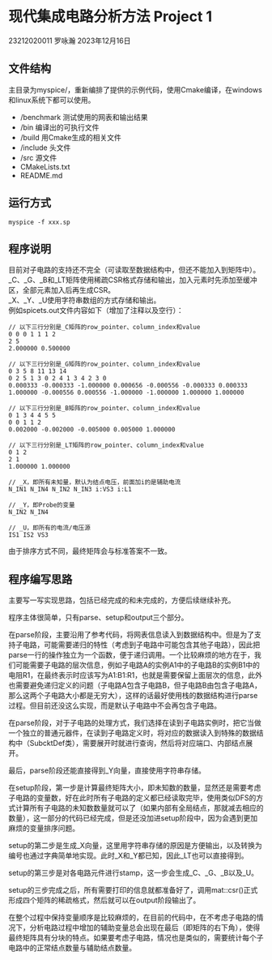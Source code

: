 # 现代集成电路分析方法 Project 1

23212020011 罗咏瀚 2023年12月16日

## 文件结构

主目录为myspice/，重新编排了提供的示例代码，使用Cmake编译，在windows和linux系统下都可以使用。  

* /benchmark 测试使用的网表和输出结果
* /bin 编译出的可执行文件
* /build 用Cmake生成的相关文件
* /include 头文件
* /src 源文件
* CMakeLists.txt
* README.md

## 运行方式

```text
myspice -f xxx.sp
```

## 程序说明

目前对子电路的支持还不完全（可读取至数据结构中，但还不能加入到矩阵中）。  
_C、_G、_B和_LT矩阵使用稀疏CSR格式存储和输出，加入元素时先添加至缓冲区，全部元素加入后再生成CSR。  
_X、_Y、_U使用字符串数组的方式存储和输出。  
例如spicets.out文件内容如下（增加了注释以及空行）：  

```text
// 以下三行分别是_C矩阵的row_pointer、column_index和value
0 0 0 1 1 1 2 
2 5 
2.000000 0.500000 

// 以下三行分别是_G矩阵的row_pointer、column_index和value
0 3 5 8 11 13 14 
0 2 5 1 3 0 2 4 1 3 4 2 3 0 
0.000333 -0.000333 -1.000000 0.000656 -0.000556 -0.000333 0.000333 1.000000 -0.000556 0.000556 -1.000000 -1.000000 1.000000 1.000000 

// 以下三行分别是_B矩阵的row_pointer、column_index和value
0 1 3 4 4 5 5 
0 0 1 1 2 
0.002000 -0.002000 -0.005000 0.005000 1.000000 

// 以下三行分别是_LT矩阵的row_pointer、column_index和value
0 1 2 
2 1 
1.000000 1.000000 

// _X，即所有未知量，默认为结点电压，前面加i的是辅助电流
N_IN1 N_IN4 N_IN2 N_IN3 i:VS3 i:L1 

// _Y，即Probe的变量
N_IN2 N_IN4 

// _U，即所有的电流/电压源
IS1 IS2 VS3 
```

由于排序方式不同，最终矩阵会与标准答案不一致。

## 程序编写思路

主要写一写实现思路，包括已经完成的和未完成的，方便后续继续补充。  

程序主体很简单，只有parse、setup和output三个部分。  

在parse阶段，主要沿用了参考代码，将网表信息读入到数据结构中。但是为了支持子电路，可能需要递归的特性（考虑到子电路中可能包含其他子电路），因此把parse一行的操作独立为一个函数，便于递归调用。一个比较麻烦的地方在于，我们可能需要子电路的层次信息，例如子电路A的实例A1中的子电路B的实例B1中的电阻R1，在最终表示时应该写为A1:B1:R1，也就是需要保留上面层次的信息，此外也需要避免递归定义的问题（子电路A包含子电路B，但子电路B由包含子电路A，那么这两个子电路大小都是无穷大），这样的话最好使用栈的数据结构进行parse过程。但目前还没这么实现，而是默认子电路中不会再包含子电路。  

在parse阶段，对于子电路的处理方式，我们选择在读到子电路实例时，把它当做一个独立的普通元器件，在读到子电路定义时，将对应的数据读入到特殊的数据结构中（SubcktDef类），需要展开时就进行查询，然后将对应端口、内部结点展开。  

最后，parse阶段还能直接得到_Y向量，直接使用字符串存储。  

在setup阶段，第一步是计算最终矩阵大小，即未知数的数量，显然还是需要考虑子电路的变量数，好在此时所有子电路的定义都已经读取完毕，使用类似DFS的方式计算所有子电路的未知数数量就可以了（如果内部有全局结点，那就减去相应的数量），这一部分的代码已经完成，但是还没加进setup阶段中，因为会遇到更加麻烦的变量排序问题。  

setup的第二步是生成_X向量，这里用字符串存储的原因是方便输出，以及转换为编号也通过字典简单地实现。此时_X和_Y都已知，因此_LT也可以直接得到。  

setup的第三步是对各电路元件进行stamp，这一步会生成_C、_G、_B以及_U。

setup的三步完成之后，所有需要打印的信息就都准备好了，调用mat::csr()正式形成四个矩阵的稀疏格式，然后就可以在output阶段输出了。  

在整个过程中保持变量顺序是比较麻烦的，在目前的代码中，在不考虑子电路的情况下，分析电路过程中增加的辅助变量总会出现在最后（即矩阵的右下角），使得最终矩阵具有分块的特点。如果要考虑子电路，情况也是类似的，需要统计每个子电路中的正常结点数量与辅助结点数量。  
